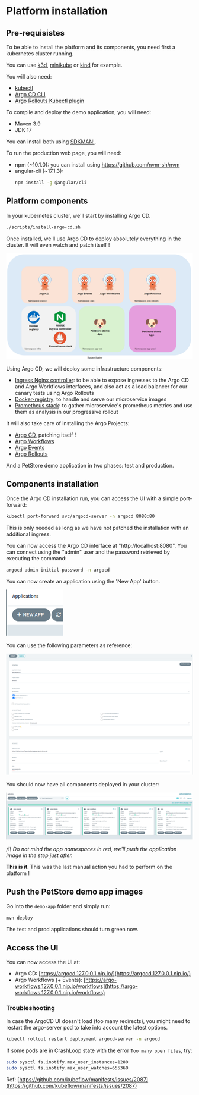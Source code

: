 # Platform installation

## Pre-requisistes

To be able to install the platform and its components, you need first a kubernetes cluster running.

You can use [k3d](https://k3d.io/), [minikube](https://minikube.sigs.k8s.io/docs/start/) or [kind](https://kind.sigs.k8s.io/docs/user/quick-start/) for example.

You will also need:

* [kubectl](https://kubernetes.io/docs/tasks/tools/install-kubectl/)
* [Argo CD CLI](https://argo-cd.readthedocs.io/en/stable/getting_started/#2-download-argo-cd-cli)
* [Argo Rollouts Kubectl plugin](https://argo-rollouts.readthedocs.io/en/stable/features/kubectl-plugin/)

To compile and deploy the demo application, you will need:

* Maven 3.9
* JDK 17

You can install both using [SDKMAN!](https://sdkman.io/).

To run the production web page, you will need:
* npm (~10.1.0): you can install using https://github.com/nvm-sh/nvm 
* angular-cli (~17.1.3): 
    ```bash
    npm install -g @angular/cli
    ```


## Platform components

In your kubernetes cluster, we'll start by installing Argo CD.

```bash
./scripts/install-argo-cd.sh
```

Once installed, we'll use Argo CD to deploy absolutely everything in the cluster. It will even watch and patch itself !

![image](./assets/cluster-view.png)

Using Argo CD, we will deploy some infrastructure components:

* [Ingress Nginx controller](https://github.com/kubernetes/ingress-nginx): to be able to expose ingresses to the Argo CD and Argo Workflows interfaces, and also act as a load balancer for our canary tests using Argo Rollouts
* [Docker-registry](https://artifacthub.io/packages/helm/phntom/docker-registry): to handle and serve our microservice images
* [Prometheus stack](https://github.com/prometheus-community/helm-charts/tree/main/charts/kube-prometheus-stack): to gather microservice's prometheus metrics and use them as analysis in our progressive rollout

It will also take care of installing the Argo Projects:

* [Argo CD](https://argo-cd.readthedocs.io/en/stable/), patching itself !
* [Argo Workflows](https://argo-workflows.readthedocs.io/en/latest/)
* [Argo Events](https://argoproj.github.io/argo-events/)
* [Argo Rollouts](https://argo-rollouts.readthedocs.io/en/stable/)

And a PetStore demo application in two phases: test and production.

## Components installation

Once the Argo CD installation run, you can access the UI with a simple port-forward:

```bash
kubectl port-forward svc/argocd-server -n argocd 8080:80
```

This is only needed as long as we have not patched the installation with an additional ingress.

You can now access the Argo CD interface at "http://localhost:8080".
You can connect using the "admin" user and the password retrieved by executing the command:

```bash
argocd admin initial-password -n argocd
```

You can now create an application using the 'New App' button.

![image](./assets/New-App.png)

You can use the following parameters as reference:

![image](./assets/New-App-Details.png)

You should now have all components deployed in your cluster:

![image](./assets/ArgoCD-Apps-state.png)

*/!\ Do not mind the app namespaces in red, we'll push the application image in the step just after.*

**This is it**. This was the last manual action you had to perform on the platform !

## Push the PetStore demo app images

Go into the `demo-app` folder and simply run:
```bash
mvn deploy
```

The test and prod applications should turn green now.

## Access the UI

You can now access the UI at:

- Argo CD: [https://argocd.127.0.0.1.nip.io/](https://argocd.127.0.0.1.nip.io/)
- Argo Workflows (+ Events): [https://argo-workflows.127.0.0.1.nip.io/workflows](https://argo-workflows.127.0.0.1.nip.io/workflows)

### Troubleshooting

In case the ArgoCD UI doesn't load (too many redirects), you might need to restart the argo-server pod to take into account the latest options.

```bash
kubectl rollout restart deployment argocd-server -n argocd
```

If some pods are in CrashLoop state with the error `Too many open files`, try:

```bash
sudo sysctl fs.inotify.max_user_instances=1280
sudo sysctl fs.inotify.max_user_watches=655360
```
Ref: [https://github.com/kubeflow/manifests/issues/2087](https://github.com/kubeflow/manifests/issues/2087)